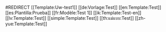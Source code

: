 #REDIRECT [[Template:Uw-test1]]<noinclude>
[[de:Vorlage:Test]]
[[en:Template:Test]]
[[es:Plantilla:Prueba]]
[[fr:Modèle:Test 1]]
[[ik:Template:Test-en]]
[[lv:Template:Test]]
[[simple:Template:Test]]
[[th:แม่แบบ:Test]]
[[zh-yue:Template:Test]]</noinclude>